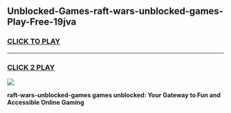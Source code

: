 
## Unblocked-Games-raft-wars-unblocked-games-Play-Free-19jva
<h3>
<a href="https://premium76.site?title=raft-wars-unblocked-games&ref=09A">CLICK TO PLAY</a></h3>
<hr>

<h3>
<a href="https://premium76.site?title=raft-wars-unblocked-games&ref=09A">CLICK 2 PLAY</a>
  
</h3>

<a href="https://premium76.site?title=raft-wars-unblocked-games&ref=09A"><img src="https://clearcache.store/games.png"></a>


**raft-wars-unblocked-games games unblocked: Your Gateway to Fun and Accessible Online Gaming**
